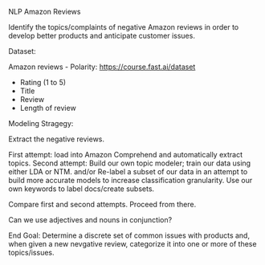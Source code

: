 NLP Amazon Reviews

Identify the topics/complaints of negative Amazon reviews in order to develop better products and anticipate customer issues.

Dataset:

Amazon reviews - Polarity: https://course.fast.ai/dataset

* Rating (1 to 5)
* Title
* Review
* Length of review

Modeling Stragegy:

Extract the negative reviews. 

First attempt: load into Amazon Comprehend and automatically extract topics.
Second attempt: Build our own topic modeler; train our data using either LDA or NTM.
	and/or
				Re-label a subset of our data in an attempt to build more accurate models to increase classification granularity. Use our own keywords to label docs/create subsets.
				
Compare first and second attempts. Proceed from there.

Can we use adjectives and nouns in conjunction?


End Goal: Determine a discrete set of common issues with products and, when given a new nevgative review, categorize it into one or more of these topics/issues.






